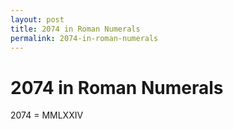 ```yaml
---
layout: post
title: 2074 in Roman Numerals
permalink: 2074-in-roman-numerals
---
```


# 2074 in Roman Numerals

2074 = MMLXXIV
